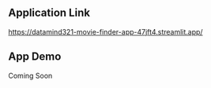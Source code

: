 ## Application Link 

https://datamind321-movie-finder-app-47jft4.streamlit.app/

## App Demo 
Coming Soon 
